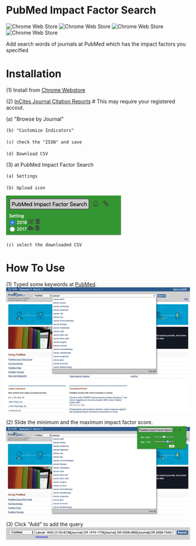 # PubMed Impact Factor Search

![Chrome Web Store](https://img.shields.io/chrome-web-store/users/:amhcplabblldkpggfncgnemdbpafbfog.svg)
![Chrome Web Store](https://img.shields.io/chrome-web-store/rating/:amhcplabblldkpggfncgnemdbpafbfog.svg)
![Chrome Web Store](https://img.shields.io/chrome-web-store/stars/:amhcplabblldkpggfncgnemdbpafbfog.svg)
![Chrome Web Store](https://img.shields.io/chrome-web-store/rating-count/:amhcplabblldkpggfncgnemdbpafbfog.svg)

Add search words of journals at PubMed which has the impact factors you specified

# Installation

(1) Install from [Chrome Webstore](https://chrome.google.com/webstore/detail/pubmed-impact-factor-sear/amhcplabblldkpggfncgnemdbpafbfog?hl=ja)

(2) <a href="https://jcr.clarivate.com/JCRLandingPageAction.action">InCites Journal Citation Reports</a> # This may require your registered accout.

(a) "Browse by Journal"

    (b) "Customize Indicators"

    (c) check the "ISSN" and save

    (d) Download CSV

(3) at PubMed Impact Factor Search

    (a) Settings

    (b) Upload icon

![upload](images/upload.png)

    (c) select the downloaded CSV

# How To Use

(1) Typed some keywords at <a href="https://www.ncbi.nlm.nih.gov/pubmed/">PubMed</a>.
![pubmed](images/pubmed.png)

(2) Slide the minimum and the maximum impact factor score.
![slide](images/slide.png)

(3) Click "Add" to add the query
![added](images/added.png)
